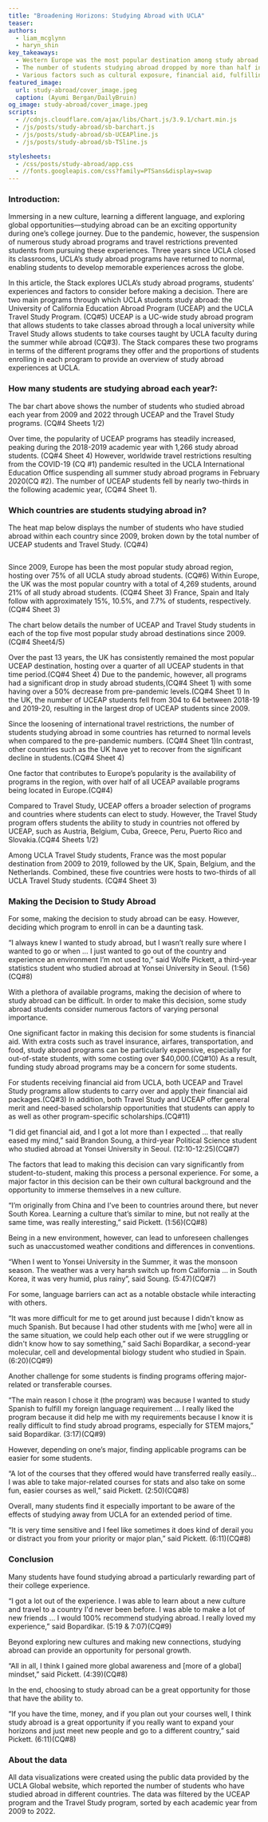 ```yaml
---
title: "Broadening Horizons: Studying Abroad with UCLA"
teaser:  
authors:
  - liam_mcglynn
  - haryn_shin
key_takeaways:
  - Western Europe was the most popular destination among study abroad students, with the United Kingdom being the most popular, followed by France, Spain, and Italy.
  - The number of students studying abroad dropped by more than half in 2019 and 2020 for both UCEAP and Travel Study programs due to COVID-19.
  - Various factors such as cultural exposure, financial aid, fulfilling requirements, and travel destinations influenced students’ decisions to study abroad. 
featured_image:
  url: study-abroad/cover_image.jpeg
  caption: (Ayumi Bergan/DailyBruin)
og_image: study-abroad/cover_image.jpeg
scripts:
  - //cdnjs.cloudflare.com/ajax/libs/Chart.js/3.9.1/chart.min.js
  - /js/posts/study-abroad/sb-barchart.js
  - /js/posts/study-abroad/sb-UCEAPline.js
  - /js/posts/study-abroad/sb-TSline.js

stylesheets:
  - /css/posts/study-abroad/app.css
  - //fonts.googleapis.com/css?family=PTSans&display=swap
---
```


### Introduction:

Immersing in a new culture, learning a different language, and exploring global opportunities—studying abroad can be an exciting opportunity during one’s college journey. Due to the pandemic, however, the suspension of numerous study abroad programs and travel restrictions prevented students from pursuing these experiences. Three years since UCLA closed its classrooms, UCLA’s study abroad programs have returned to normal, enabling students to develop memorable experiences across the globe.

In this article, the Stack explores UCLA’s study abroad programs, students’ experiences and factors to consider before making a decision. There are two main programs through which UCLA students study abroad: the University of California Education Abroad Program (UCEAP) and the UCLA Travel Study Program. (CQ#5) UCEAP is a UC-wide study abroad program that allows students to take classes abroad through a local university while Travel Study allows students to take courses taught by UCLA faculty during the summer while abroad (CQ#3). The Stack compares these two programs in terms of the different programs they offer and the proportions of students enrolling in each program to provide an overview of study abroad experiences at UCLA.

### How many students are studying abroad each year?:

<div class = "selectBox" >
    </div>
<div class = "chartBox" >
    <canvas id="studyAbroadData" width="600" height="350"></canvas> 
 </div>

The bar chart above shows the number of students who studied abroad each year from 2009 and 2022 through UCEAP and the Travel Study programs. (CQ#4 Sheets 1/2)

Over time, the popularity of UCEAP programs has steadily increased, peaking during the 2018-2019 academic year with 1,266 study abroad students. (CQ#4 Sheet 4) However, worldwide travel restrictions resulting from the COVID-19 (CQ #1) pandemic resulted in the UCLA International Education Office suspending all summer study abroad programs in February 2020(CQ #2). The number of UCEAP students fell by nearly two-thirds in the following academic year, (CQ#4 Sheet 1).

### Which countries are students studying abroad in?

The heat map below displays the number of students who have studied abroad within each country since 2009, broken down by the total number of UCEAP students and Travel Study. (CQ#4)

<div>
<script type="text/javascript" defer src="https://datawrapper.dwcdn.net/Jgwh9/embed.js?v=1" charset="utf-8"></script><noscript><img src="https://datawrapper.dwcdn.net/Jgwh9/full.png" alt="" /></noscript>
</div>

Since 2009, Europe has been the most popular study abroad region, hosting over 75% of all UCLA study abroad students. (CQ#6) Within Europe, the UK was the most popular country with a total of 4,269 students, around 21% of all study abroad students. (CQ#4 Sheet 3) France, Spain and Italy follow with approximately 15%, 10.5%, and 7.7% of students, respectively. (CQ#4 Sheet 3)

The chart below details the number of UCEAP and Travel Study students in each of the top five most popular study abroad destinations since 2009. (CQ#4 Sheet4/5)

<div class = 'chart-container'>
<div class = 'side-by-side' id = "EAPcontainer">
  <canvas  id="EAPchart" ></canvas>
</div>

<div class = 'side-by-side' id = "TScontainer" >
  <canvas id="TSchart" ></canvas>
</div>
</div>

Over the past 13 years, the UK has consistently remained the most popular UCEAP destination, hosting over a quarter of all UCEAP students in that time period.(CQ#4 Sheet 4) Due to the pandemic, however, all programs had a significant drop in study abroad students,(CQ#4 Sheet 1) with some having over a 50% decrease from pre-pandemic levels.(CQ#4 Sheet 1) In the UK, the number of UCEAP students fell from 304 to 64 between 2018-19 and 2019-20, resulting in the largest drop of UCEAP students since 2009.

Since the loosening of international travel restrictions, the number of students studying abroad in some countries has returned to normal levels when compared to the pre-pandemic numbers. (CQ#4 Sheet 1)In contrast, other countries such as the UK have yet to recover from the significant decline in students.(CQ#4 Sheet 4)

One factor that contributes to Europe’s popularity is the availability of programs in the region, with over half of all UCEAP available programs being located in Europe.(CQ#4)

Compared to Travel Study, UCEAP offers a broader selection of programs and countries where students can elect to study. However, the Travel Study program offers students the ability to study in countries not offered by UCEAP, such as Austria, Belgium, Cuba, Greece, Peru, Puerto Rico and Slovakia.(CQ#4 Sheets 1/2)

Among UCLA Travel Study students, France was the most popular destination from 2009 to 2019, followed by the UK, Spain, Belgium, and the Netherlands. Combined, these five countries were hosts to two-thirds of all UCLA Travel Study students. (CQ#4 Sheet 3)

### Making the Decision to Study Abroad

For some, making the decision to study abroad can be easy. However, deciding which program to enroll in can be a daunting task.

“I always knew I wanted to study abroad, but I wasn’t really sure where I wanted to go or when … I just wanted to go out of the country and experience an environment I’m not used to,” said Wolfe Pickett, a third-year statistics student who studied abroad at Yonsei University in Seoul. (1:56)(CQ#8)

With a plethora of available programs, making the decision of where to study abroad can be difficult. In order to make this decision, some study abroad students consider numerous factors of varying personal importance.

One significant factor in making this decision for some students is financial aid. With extra costs such as travel insurance, airfares, transportation, and food, study abroad programs can be particularly expensive, especially for out-of-state students, with some costing over $40,000.(CQ#10) As a result, funding study abroad programs may be a concern for some students.

For students receiving financial aid from UCLA, both UCEAP and Travel Study programs allow students to carry over and apply their financial aid packages.(CQ#3) In addition, both Travel Study and UCEAP offer general merit and need-based scholarship opportunities that students can apply to as well as other program-specific scholarships.(CQ#11)

“I did get financial aid, and I got a lot more than I expected … that really eased my mind,” said Brandon Soung, a third-year Political Science student who studied abroad at Yonsei University in Seoul. (12:10-12:25)(CQ#7)

The factors that lead to making this decision can vary significantly from student-to-student, making this process a personal experience. For some, a major factor in this decision can be their own cultural background and the opportunity to immerse themselves in a new culture.

“I’m originally from China and I’ve been to countries around there, but never South Korea. Learning a culture that’s similar to mine, but not really at the same time, was really interesting,” said Pickett. (1:56)(CQ#8)

Being in a new environment, however, can lead to unforeseen challenges such as unaccustomed weather conditions and differences in conventions.

“When I went to Yonsei University in the Summer, it was the monsoon season. The weather was a very harsh switch up from California … in South Korea, it was very humid, plus rainy”, said Soung. (5:47)(CQ#7)

For some, language barriers can act as a notable obstacle while interacting with others.

“It was more difficult for me to get around just because I didn't know as much Spanish. But because I had other students with me [who] were all in the same situation, we could help each other out if we were struggling or didn't know how to say something,” said Sachi Bopardikar, a second-year molecular, cell and developmental biology student who studied in Spain. (6:20)(CQ#9)

Another challenge for some students is finding programs offering major-related or transferable courses.

“The main reason I chose it (the program) was because I wanted to study Spanish to fulfill my foreign language requirement … I really liked the program because it did help me with my requirements because I know it is really difficult to find study abroad programs, especially for STEM majors,” said Bopardikar. (3:17)(CQ#9)

However, depending on one’s major, finding applicable programs can be easier for some students.

“A lot of the courses that they offered would have transferred really easily… I was able to take major-related courses for stats and also take on some fun, easier courses as well,” said Pickett. (2:50)(CQ#8)

Overall, many students find it especially important to be aware of the effects of studying away from UCLA for an extended period of time.

“It is very time sensitive and I feel like sometimes it does kind of derail you or distract you from your priority or major plan,” said Pickett. (6:11)(CQ#8)

### Conclusion

Many students have found studying abroad a particularly rewarding part of their college experience.

“I got a lot out of the experience. I was able to learn about a new culture and travel to a country I'd never been before. I was able to make a lot of new friends … I would 100% recommend studying abroad. I really loved my experience,” said Bopardikar. (5:19 & 7:07)(CQ#9)

Beyond exploring new cultures and making new connections, studying abroad can provide an opportunity for personal growth.

“All in all, I think I gained more global awareness and [more of a global] mindset,” said Pickett. (4:39)(CQ#8)

In the end, choosing to study abroad can be a great opportunity for those that have the ability to.

“If you have the time, money, and if you plan out your courses well, I think study abroad is a great opportunity if you really want to expand your horizons and just meet new people and go to a different country,” said Pickett. (6:11)(CQ#8)

### About the data

All data visualizations were created using the public data provided by the UCLA Global website, which reported the number of students who have studied abroad in different countries. The data was filtered by the UCEAP program and the Travel Study program, sorted by each academic year from 2009 to 2022.
